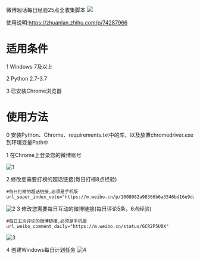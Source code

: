 微博超话每日经验25点全收集脚本
![](http://static.aikatsucn.cn/images/weibo-chaohua-daily/5.jpg)

使用说明:https://zhuanlan.zhihu.com/p/74287966  

# 适用条件
1 Windows 7及以上

2 Python 2.7-3.7

3 已安装Chrome浏览器

# 使用方法
0 安装Python、Chrome、requirements.txt中的库，以及放置chromedriver.exe到环境变量Path中

1 在Chrome上登录您的微博账号

![1](http://static.aikatsucn.cn/images/weibo-chaohua-daily/1.png)

2 修改您需要打榜的超话链接(每日打榜8点经验)

```
#每日打榜的超话链接,必须是手机版
url_super_index_vote="https://m.weibo.cn/p/1008082a98366b6a3546bd16e9da0571e34b84/super_index"
```
![2](http://static.aikatsucn.cn/images/weibo-chaohua-daily/6.png)
3 修改您需要每日互动的微博链接(每日评论5条，6点经验)

```
#每日五次评论的微博链接,必须是手机版
url_weibo_comment_daily="https://m.weibo.cn/status/GCR2P5U0X"
```
![3](http://static.aikatsucn.cn/images/weibo-chaohua-daily/7.png)

4 创建Windows每日计划任务
![4](http://static.aikatsucn.cn/images/weibo-chaohua-daily/4.png)
